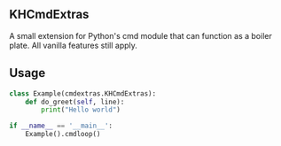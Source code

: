 KHCmdExtras
----------

A small extension for Python's cmd module that can function as a boiler plate.
All vanilla features still apply.

Usage
-----
```python
class Example(cmdextras.KHCmdExtras):
    def do_greet(self, line):
        print("Hello world")

if __name__ == '__main__':
    Example().cmdloop()
```
